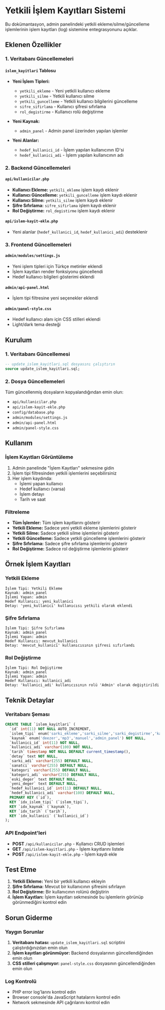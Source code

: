 # Yetkili İşlem Kayıtları Sistemi

Bu dokümantasyon, admin panelindeki yetkili ekleme/silme/güncelleme işlemlerinin işlem kayıtları (log) sistemine entegrasyonunu açıklar.

## Eklenen Özellikler

### 1. Veritabanı Güncellemeleri

#### `islem_kayitlari` Tablosu

- **Yeni İşlem Tipleri:**

  - `yetkili_ekleme` - Yeni yetkili kullanıcı ekleme
  - `yetkili_silme` - Yetkili kullanıcı silme
  - `yetkili_guncelleme` - Yetkili kullanıcı bilgilerini güncelleme
  - `sifre_sifirlama` - Kullanıcı şifresi sıfırlama
  - `rol_degistirme` - Kullanıcı rolü değiştirme

- **Yeni Kaynak:**

  - `admin_panel` - Admin panel üzerinden yapılan işlemler

- **Yeni Alanlar:**
  - `hedef_kullanici_id` - İşlem yapılan kullanıcının ID'si
  - `hedef_kullanici_adi` - İşlem yapılan kullanıcının adı

### 2. Backend Güncellemeleri

#### `api/kullanicilar.php`

- **Kullanıcı Ekleme:** `yetkili_ekleme` işlem kaydı eklenir
- **Kullanıcı Güncelleme:** `yetkili_guncelleme` işlem kaydı eklenir
- **Kullanıcı Silme:** `yetkili_silme` işlem kaydı eklenir
- **Şifre Sıfırlama:** `sifre_sifirlama` işlem kaydı eklenir
- **Rol Değiştirme:** `rol_degistirme` işlem kaydı eklenir

#### `api/islem-kayit-ekle.php`

- Yeni alanlar (`hedef_kullanici_id`, `hedef_kullanici_adi`) desteklenir

### 3. Frontend Güncellemeleri

#### `admin/modules/settings.js`

- Yeni işlem tipleri için Türkçe metinler eklendi
- İşlem kayıtları render fonksiyonu güncellendi
- Hedef kullanıcı bilgileri gösterimi eklendi

#### `admin/api-panel.html`

- İşlem tipi filtresine yeni seçenekler eklendi

#### `admin/panel-style.css`

- Hedef kullanıcı alanı için CSS stilleri eklendi
- Light/dark tema desteği

## Kurulum

### 1. Veritabanı Güncellemesi

```sql
-- update_islem_kayitlari.sql dosyasını çalıştırın
source update_islem_kayitlari.sql;
```

### 2. Dosya Güncellemeleri

Tüm güncellenmiş dosyaların kopyalandığından emin olun:

- `api/kullanicilar.php`
- `api/islem-kayit-ekle.php`
- `config/database.php`
- `admin/modules/settings.js`
- `admin/api-panel.html`
- `admin/panel-style.css`

## Kullanım

### İşlem Kayıtları Görüntüleme

1. Admin panelinde "İşlem Kayıtları" sekmesine gidin
2. İşlem tipi filtresinden yetkili işlemlerini seçebilirsiniz
3. Her işlem kaydında:
   - İşlemi yapan kullanıcı
   - Hedef kullanıcı (varsa)
   - İşlem detayı
   - Tarih ve saat

### Filtreleme

- **Tüm İşlemler:** Tüm işlem kayıtlarını gösterir
- **Yetkili Ekleme:** Sadece yeni yetkili ekleme işlemlerini gösterir
- **Yetkili Silme:** Sadece yetkili silme işlemlerini gösterir
- **Yetkili Güncelleme:** Sadece yetkili güncelleme işlemlerini gösterir
- **Şifre Sıfırlama:** Sadece şifre sıfırlama işlemlerini gösterir
- **Rol Değiştirme:** Sadece rol değiştirme işlemlerini gösterir

## Örnek İşlem Kayıtları

### Yetkili Ekleme

```
İşlem Tipi: Yetkili Ekleme
Kaynak: admin_panel
İşlemi Yapan: admin
Hedef Kullanıcı: yeni_kullanici
Detay: 'yeni_kullanici' kullanıcısı yetkili olarak eklendi
```

### Şifre Sıfırlama

```
İşlem Tipi: Şifre Sıfırlama
Kaynak: admin_panel
İşlemi Yapan: admin
Hedef Kullanıcı: mevcut_kullanici
Detay: 'mevcut_kullanici' kullanıcısının şifresi sıfırlandı
```

### Rol Değiştirme

```
İşlem Tipi: Rol Değiştirme
Kaynak: admin_panel
İşlemi Yapan: admin
Hedef Kullanıcı: kullanici_adi
Detay: 'kullanici_adi' kullanıcısının rolü 'Admin' olarak değiştirildi
```

## Teknik Detaylar

### Veritabanı Şeması

```sql
CREATE TABLE `islem_kayitlari` (
  `id` int(11) NOT NULL AUTO_INCREMENT,
  `islem_tipi` enum('sarki_ekleme','sarki_silme','sarki_degistirme','kategori_ekleme','kategori_silme','kategori_degistirme','yetkili_ekleme','yetkili_silme','yetkili_guncelleme','sifre_sifirlama','rol_degistirme') NOT NULL,
  `kaynak` enum('deezer','mp3','manuel','admin_panel') NOT NULL,
  `kullanici_id` int(11) NOT NULL,
  `kullanici_adi` varchar(100) NOT NULL,
  `tarih` timestamp NOT NULL DEFAULT current_timestamp(),
  `detay` text NOT NULL,
  `sarki_adi` varchar(255) DEFAULT NULL,
  `sanatci` varchar(255) DEFAULT NULL,
  `kategori` varchar(255) DEFAULT NULL,
  `kategori_adi` varchar(255) DEFAULT NULL,
  `eski_deger` text DEFAULT NULL,
  `yeni_deger` text DEFAULT NULL,
  `hedef_kullanici_id` int(11) DEFAULT NULL,
  `hedef_kullanici_adi` varchar(100) DEFAULT NULL,
  PRIMARY KEY (`id`),
  KEY `idx_islem_tipi` (`islem_tipi`),
  KEY `idx_kaynak` (`kaynak`),
  KEY `idx_tarih` (`tarih`),
  KEY `idx_kullanici` (`kullanici_id`)
);
```

### API Endpoint'leri

- **POST** `/api/kullanicilar.php` - Kullanıcı CRUD işlemleri
- **GET** `/api/islem-kayitlari.php` - İşlem kayıtlarını listele
- **POST** `/api/islem-kayit-ekle.php` - İşlem kaydı ekle

## Test Etme

1. **Yetkili Ekleme:** Yeni bir yetkili kullanıcı ekleyin
2. **Şifre Sıfırlama:** Mevcut bir kullanıcının şifresini sıfırlayın
3. **Rol Değiştirme:** Bir kullanıcının rolünü değiştirin
4. **İşlem Kayıtları:** İşlem kayıtları sekmesinde bu işlemlerin görünüp görünmediğini kontrol edin

## Sorun Giderme

### Yaygın Sorunlar

1. **Veritabanı hatası:** `update_islem_kayitlari.sql` scriptini çalıştırdığınızdan emin olun
2. **İşlem kayıtları görünmüyor:** Backend dosyalarının güncellendiğinden emin olun
3. **CSS stilleri çalışmıyor:** `panel-style.css` dosyasının güncellendiğinden emin olun

### Log Kontrolü

- PHP error log'larını kontrol edin
- Browser console'da JavaScript hatalarını kontrol edin
- Network sekmesinde API çağrılarını kontrol edin
